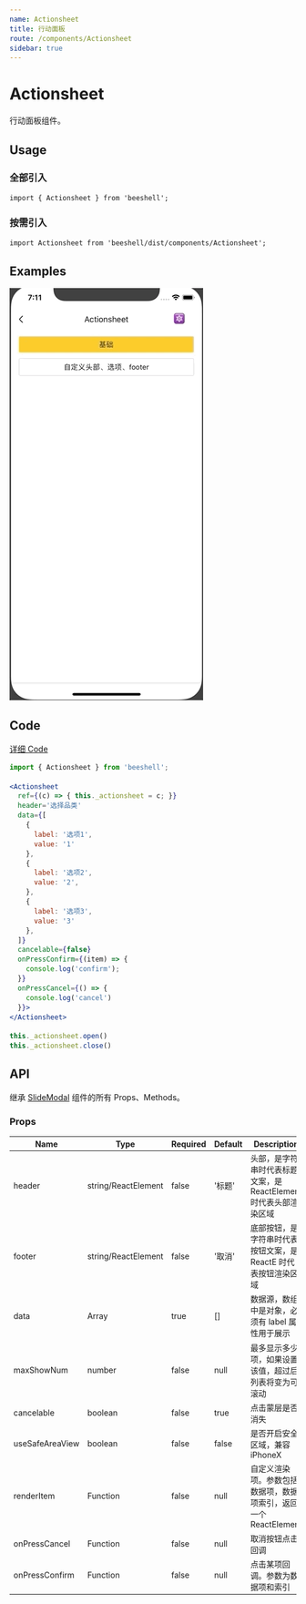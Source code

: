 ```yaml
---
name: Actionsheet
title: 行动面板
route: /components/Actionsheet
sidebar: true
---
```



# Actionsheet

行动面板组件。

## Usage

### 全部引入

```
import { Actionsheet } from 'beeshell';
```

### 按需引入
```
import Actionsheet from 'beeshell/dist/components/Actionsheet';
```

## Examples

![image](../images/Actionsheet/1.gif)


## Code
[详细 Code](https://github.com/Meituan-Dianping/beeshell/tree/master/examples/Actionsheet/index.tsx)

```jsx
import { Actionsheet } from 'beeshell';

<Actionsheet
  ref={(c) => { this._actionsheet = c; }}
  header='选择品类'
  data={[
    {
      label: '选项1',
      value: '1'
    },
    {
      label: '选项2',
      value: '2',
    },
    {
      label: '选项3',
      value: '3'
    },
  ]}
  cancelable={false}
  onPressConfirm={(item) => {
    console.log('confirm');
  }}
  onPressCancel={() => {
    console.log('cancel')
  }}>
</Actionsheet>

this._actionsheet.open()
this._actionsheet.close()
```

## API

继承 [SlideModal](./SlideModal.md) 组件的所有 Props、Methods。

### Props

| Name | Type | Required | Default | Description |
| ---- | ---- | ---- | ---- | ---- |
| header | string/ReactElement | false | '标题' | 头部，是字符串时代表标题文案，是 ReactElement 时代表头部渲染区域 |
| footer | string/ReactElement | false | '取消' | 底部按钮，是字符串时代表按钮文案，是 ReactE 时代表按钮渲染区域 |
| data | Array | true | [] | 数据源，数组中是对象，必须有 label 属性用于展示 |
| maxShowNum | number | false | null | 最多显示多少项，如果设置该值，超过后列表将变为可滚动 |
| cancelable | boolean | false | true | 点击蒙层是否消失 |
| useSafeAreaView | boolean | false | false | 是否开启安全区域，兼容 iPhoneX |
| renderItem | Function | false | null | 自定义渲染项。参数包括数据项，数据项索引，返回一个 ReactElement |
| onPressCancel | Function | false | null | 取消按钮点击回调 |
| onPressConfirm | Function | false | null | 点击某项回调。参数为数据项和索引 |

